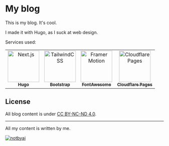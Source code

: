 # My blog

This is my blog. It's cool.

I made it with Hugo, as I suck at web design.

Services used:
<table>
  <tr>
    <td align="center">
        <a href="https://gohugo.io/">
            <img src="https://asterisk.is-from.space/r/hugo-color.svg" width="100px;" alt="Next.js"/>
            <br/>
            <sub>
                <b>Hugo</b>
            </sub>
        </a>
        <br/>
    </td>
    <td align="center">
        <a href="https://getbootstrap.com/">
            <img src="https://asterisk.is-from.space/r/bootstrap-color.svg" width="100px;" alt="TailwindCSS"/>
            <br/>
            <sub>
                <b>Bootstrap</b>
            </sub>
        </a>
        <br/>
    </td>
    <td align="center">
        <a href="https://fontawesome.com/">
            <img src="https://asterisk.is-from.space/r/fontawesome-color.svg" width="100px;" alt="Framer Motion"/>
            <br/>
            <sub>
                <b>FontAwesome</b>
            </sub>
        </a>
        <br/>
    </td>
    <td align="center">
        <a href="https://pages.cloudflare.com/">
            <img src="https://asterisk.is-from.space/r/cloudflare-color.svg" width="100px;" alt="Cloudflare Pages"/>
            <br/>
            <sub>
                <b>Cloudflare Pages</b>
            </sub>
        </a>
        <br/>
    </td>
  </tr>
</table>

## License

All blog content is under [CC BY-NC-ND 4.0](https://creativecommons.org/licenses/by-nc-nd/4.0/deed.en).

------

All my content is written by me.

[![notbyai](https://asterisk.is-from.space/r/human.png)](https://notbyai.fyi)
